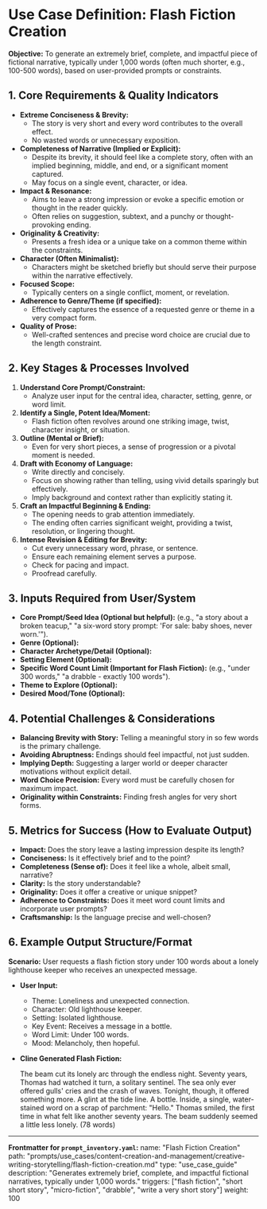 # Use Case Definition: Flash Fiction Creation

**Objective:** To generate an extremely brief, complete, and impactful piece of fictional narrative, typically under 1,000 words (often much shorter, e.g., 100-500 words), based on user-provided prompts or constraints.

## 1. Core Requirements & Quality Indicators

*   **Extreme Conciseness & Brevity:**
    *   The story is very short and every word contributes to the overall effect.
    *   No wasted words or unnecessary exposition.
*   **Completeness of Narrative (Implied or Explicit):**
    *   Despite its brevity, it should feel like a complete story, often with an implied beginning, middle, and end, or a significant moment captured.
    *   May focus on a single event, character, or idea.
*   **Impact & Resonance:**
    *   Aims to leave a strong impression or evoke a specific emotion or thought in the reader quickly.
    *   Often relies on suggestion, subtext, and a punchy or thought-provoking ending.
*   **Originality & Creativity:**
    *   Presents a fresh idea or a unique take on a common theme within the constraints.
*   **Character (Often Minimalist):**
    *   Characters might be sketched briefly but should serve their purpose within the narrative effectively.
*   **Focused Scope:**
    *   Typically centers on a single conflict, moment, or revelation.
*   **Adherence to Genre/Theme (if specified):**
    *   Effectively captures the essence of a requested genre or theme in a very compact form.
*   **Quality of Prose:**
    *   Well-crafted sentences and precise word choice are crucial due to the length constraint.

## 2. Key Stages & Processes Involved

1.  **Understand Core Prompt/Constraint:**
    *   Analyze user input for the central idea, character, setting, genre, or word limit.
2.  **Identify a Single, Potent Idea/Moment:**
    *   Flash fiction often revolves around one striking image, twist, character insight, or situation.
3.  **Outline (Mental or Brief):**
    *   Even for very short pieces, a sense of progression or a pivotal moment is needed.
4.  **Draft with Economy of Language:**
    *   Write directly and concisely.
    *   Focus on showing rather than telling, using vivid details sparingly but effectively.
    *   Imply background and context rather than explicitly stating it.
5.  **Craft an Impactful Beginning & Ending:**
    *   The opening needs to grab attention immediately.
    *   The ending often carries significant weight, providing a twist, resolution, or lingering thought.
6.  **Intense Revision & Editing for Brevity:**
    *   Cut every unnecessary word, phrase, or sentence.
    *   Ensure each remaining element serves a purpose.
    *   Check for pacing and impact.
    *   Proofread carefully.

## 3. Inputs Required from User/System

*   **Core Prompt/Seed Idea (Optional but helpful):** (e.g., "a story about a broken teacup," "a six-word story prompt: 'For sale: baby shoes, never worn.'").
*   **Genre (Optional):**
*   **Character Archetype/Detail (Optional):**
*   **Setting Element (Optional):**
*   **Specific Word Count Limit (Important for Flash Fiction):** (e.g., "under 300 words," "a drabble - exactly 100 words").
*   **Theme to Explore (Optional):**
*   **Desired Mood/Tone (Optional):**

## 4. Potential Challenges & Considerations

*   **Balancing Brevity with Story:** Telling a meaningful story in so few words is the primary challenge.
*   **Avoiding Abruptness:** Endings should feel impactful, not just sudden.
*   **Implying Depth:** Suggesting a larger world or deeper character motivations without explicit detail.
*   **Word Choice Precision:** Every word must be carefully chosen for maximum impact.
*   **Originality within Constraints:** Finding fresh angles for very short forms.

## 5. Metrics for Success (How to Evaluate Output)

*   **Impact:** Does the story leave a lasting impression despite its length?
*   **Conciseness:** Is it effectively brief and to the point?
*   **Completeness (Sense of):** Does it feel like a whole, albeit small, narrative?
*   **Clarity:** Is the story understandable?
*   **Originality:** Does it offer a creative or unique snippet?
*   **Adherence to Constraints:** Does it meet word count limits and incorporate user prompts?
*   **Craftsmanship:** Is the language precise and well-chosen?

## 6. Example Output Structure/Format
**Scenario:** User requests a flash fiction story under 100 words about a lonely lighthouse keeper who receives an unexpected message.
*   **User Input:**
    *   Theme: Loneliness and unexpected connection.
    *   Character: Old lighthouse keeper.
    *   Setting: Isolated lighthouse.
    *   Key Event: Receives a message in a bottle.
    *   Word Limit: Under 100 words.
    *   Mood: Melancholy, then hopeful.

*   **Cline Generated Flash Fiction:**

    The beam cut its lonely arc through the endless night. Seventy years, Thomas had watched it turn, a solitary sentinel. The sea only ever offered gulls' cries and the crash of waves. Tonight, though, it offered something more. A glint at the tide line. A bottle. Inside, a single, water-stained word on a scrap of parchment: "Hello." Thomas smiled, the first time in what felt like another seventy years. The beam suddenly seemed a little less lonely. (78 words)

---
**Frontmatter for `prompt_inventory.yaml`:**
name: "Flash Fiction Creation"
path: "prompts/use_cases/content-creation-and-management/creative-writing-storytelling/flash-fiction-creation.md"
type: "use_case_guide"
description: "Generates extremely brief, complete, and impactful fictional narratives, typically under 1,000 words."
triggers: ["flash fiction", "short short story", "micro-fiction", "drabble", "write a very short story"]
weight: 100
